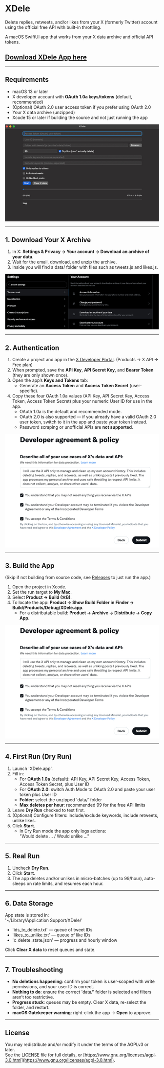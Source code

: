 # XDele
Delete replies, retweets, and/or likes from your X (formerly Twitter) account using the official free API with built-in throttling.

A macOS SwiftUI app that works from your X data archive and official API tokens.

## [Download XDele App here](https://github.com/yourusername/XDele/releases)

---

## Requirements
- macOS 13 or later  
- X developer account with **OAuth 1.0a keys/tokens** (default, recommended)
- (Optional) OAuth 2.0 user access token if you prefer using OAuth 2.0
- Your X data archive (unzipped)
- Xcode 15 or later if building the source and not just running the app

![Screenshot](images/xd1.jpg)

---

## 1. Download Your X Archive
1. In X: **Settings & Privacy → Your account → Download an archive of your data**.
2. Wait for the email, download, and unzip the archive.
3. Inside you will find a data/ folder with files such as tweets.js and likes.js.

![Screenshot](images/xd2.jpg)

---

## 2. Authentication
1. Create a project and app in the [X Developer Portal](https://developer.twitter.com). (Products → X API → Free plan)
2. When prompted, save the **API Key**, **API Secret Key**, and **Bearer Token** (they are only shown once).
3. Open the app’s **Keys and Tokens** tab:
   - Generate an **Access Token** and **Access Token Secret** (user-specific).
4. Copy these four OAuth 1.0a values (API Key, API Secret Key, Access Token, Access Token Secret) plus your numeric User ID for use in the app.
   - OAuth 1.0a is the default and recommended mode.
   - OAuth 2.0 is also supported — if you already have a valid OAuth 2.0 user token, switch to it in the app and paste your token instead.
   - Password scraping or unofficial APIs are **not supported**.

![Screenshot](images/xd3.jpg)

---

## 3. Build the App 
(Skip if not building from source code, see [Releases](https://github.com/yourusername/XDele/releases) to just run the app.)  

1. Open the project in Xcode.  
2. Set the run target to **My Mac**.  
3. Select **Product → Build (⌘B)**.  
4. To locate the app: **Product → Show Build Folder in Finder → Build/Products/Debug/XDele.app**.  
   - For a distributable build: **Product → Archive → Distribute → Copy App**.  

![Screenshot](images/xd3.jpg)

---

## 4. First Run (Dry Run)
1. Launch 'XDele.app'.  
2. Fill in:  
   - For **OAuth 1.0a** (default): API Key, API Secret Key, Access Token, Access Token Secret, plus User ID  
   - For **OAuth 2.0**: switch Auth Mode to OAuth 2.0 and paste your user token plus User ID  
   - **Folder**: select the unzipped 'data/' folder  
   - **Max deletes per hour**: recommended 99 for the free API limits  
3. Leave **Dry Run** checked to test first.  
4. (Optional) Configure filters: include/exclude keywords, include retweets, unlike likes.  
5. Click **Start**.  
   - In Dry Run mode the app only logs actions:  
     "Would delete … / Would unlike …"

---

## 5. Real Run
1. Uncheck **Dry Run**.  
2. Click **Start**.  
3. The app deletes and/or unlikes in micro-batches (up to 99/hour), auto-sleeps on rate limits, and resumes each hour.  

---

## 6. Data Storage
App state is stored in:  
'~/Library/Application Support/XDele/'

- 'ids_to_delete.txt' — queue of tweet IDs  
- 'likes_to_unlike.txt' — queue of like IDs  
- 'x_delete_state.json' — progress and hourly window  

Click **Clear X data** to reset queues and state.  

---

## 7. Troubleshooting
- **No deletions happening**: confirm your token is user-scoped with write permissions, and your user ID is correct.  
- **Nothing to do**: ensure the correct 'data/' folder is selected and filters aren’t too restrictive.  
- **Progress stuck**: queues may be empty. Clear X data, re-select the folder, and restart.  
- **macOS Gatekeeper warning**: right-click the app → **Open** to approve.  

---

## License
You may redistribute and/or modify it under the terms of the AGPLv3 or later.  
See the [LICENSE](LICENSE) file for full details, or [https://www.gnu.org/licenses/agpl-3.0.html](https://www.gnu.org/licenses/agpl-3.0.html).  

